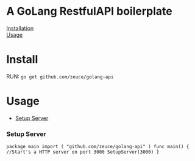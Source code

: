 # A GoLang RestfulAPI boilerplate

[Installation](#install)\
[Usage](https://github.com/golang-api/#usage)

# Install

RUN:
`go get github.com/zeuce/golang-api`

# Usage

- [Setup Server](https://github.com/golang-api/#setup-server)

### Setup Server

`package main import ( "github.com/zeuce/golang-api" ) func main() { //Start's a HTTP server on port 3000 SetupServer(3000) }`
